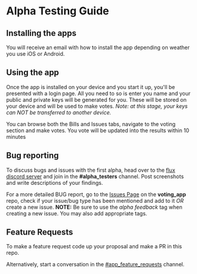 # Alpha Testing Guide

## Installing the apps

You will receive an email with how to install the app depending on weather you use iOS or Android.

## Using the app

Once the app is installed on your device and you start it up, you'll be presented with a login page. All you need to so is enter you name and your public and private keys will be generated for you. These will be stored on your device and will be used to make votes. _Note: at this stage, your keys can NOT be transferred to another device._

You can browse both the Bills and Issues tabs, navigate to the voting section and make votes. You vote will be updated into the results within 10 minutes

## Bug reporting

To discuss bugs and issues with the first alpha, head over to the [flux discord server](https://discord.gg/xFMUTZw) and join in the **#alpha_testers** channel. Post screenshots and write descriptions of your findings.

For a more detailed BUG report, go to the [Issues Page](https://github.com/voteflux/voting_app/issues) on the **voting_app** repo, check if your issue/bug type has been mentioned and add to it *OR* create a new issue. **NOTE:** Be sure to use the *alpha feedback* tag when creating a new issue. You may also add appropriate tags.

## Feature Requests

To make a feature request code up your proposal and make a PR in this repo.

Alternatively, start a conversation in the [#app_feature_requests](https://discord.gg/xFMUTZw) channel.
